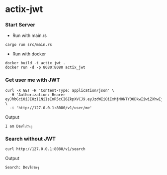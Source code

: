 # actix-jwt

### Start Server

- Run with main.rs

```shell
cargo run src/main.rs
```

- Run with docker

```shell
docker build -t actix_jwt .
docker run -d -p 8080:8080 actix_jwt
```

### Get user me with JWT

```shell
curl -X GET -H 'Content-Type: application/json' \
  -H 'Authorization: Bearer eyJhbGciOiJIUzI1NiIsInR5cCI6IkpXVCJ9.eyJzdWIiOiIxMjM0NTY3ODkwIiwiZXhwIjoxNTE2MjM5MDIyMDAwMDAwfQ.rSO8TdzVPu95H54866GV78KhsUWocXO1ryklpXmR0OU' \
  -i 'http://127.0.0.1:8080/v1/user/me'
```

Output

```shell
I am Devไปวันๆ
```

### Search without JWT

```shell
curl http://127.0.0.1:8080/v1/search
```

Output

```shell
Search: Devไปวันๆ
```
